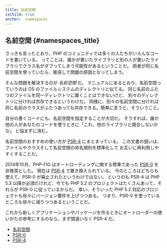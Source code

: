 ```yaml
---
title: 名前空間
isChild: true
anchor:  namespaces
---
```


## 名前空間 {#namespaces_title}

さっきも言ったとおり、PHP のコミュニティでは多くの人たちがいろんなコードを書いている。
ってことは、誰かが書いたライブラリと別の人が書いたライブラリでクラス名がダブってしまう可能性があるということだ。
両者が同じ名前空間を使っていたら、衝突して問題の原因となってしまう。

そんな問題を解決するのが _名前空間_ だ。
マニュアルにあるとおり、名前空間っていうのは OS のファイルシステムのディレクトリと似てる。
同じ名前のふたつのファイルを同一ディレクトリに置くことはできないけど、
別々のディレクトリに分ければ共存できるというわけだ。
同様に、別々の名前空間に分ければ同じ名前のクラスがふたつあっても共存できる。簡単に言うと、そういうこと。

自分の書くコードにも、名前空間を指定することが大切だ。
そうすれば、誰か他の人があなたのコードを使うときに「これ、他のライブラリと競合しないかな」
と悩まずに済む。

名前空間のおすすめの使い方が [PSR-4][psr4] にまとまっている。
この文書の狙いは、ファイルやクラスそして名前空間の命名規則を標準化して
お互いに再利用しやすくすることだ。

2014年10月、PHP-FIG はオートローディングに関する標準であった [PSR-0][psr0] を非推奨とした。
現在は [PSR-4][psr4] で置き換えられている。
今のところはどちらも使えて、PSR-0 が廃止されたというわけではない。
というのも PSR-4 は PHP 5.3 以降が必須だけれど、今でも PHP 5.2 のプロジェクトはたくさんあって、それらが PSR-0 に従っているからだ。
幸い、そういった PHP 5.2 対応のプロジェクトも徐々にバージョン要件を上げつつある。
つまり、PSR-0 を使っているところも徐々に減りつつあるということだ。

これから新しくアプリケーションやパッケージを作るときにオートローダーの使いかたの参考にするのなら、まず間違いなく PSR-4 だ。

* [名前空間][namespaces]
* [PSR-0][psr0]
* [PSR-4][psr4]


[namespaces]: http://php.net/language.namespaces
[psr0]: https://github.com/php-fig/fig-standards/blob/master/accepted/PSR-0.md
[psr4]: https://github.com/php-fig/fig-standards/blob/master/accepted/PSR-4-autoloader.md
